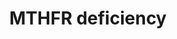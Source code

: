 ---
annotations:
- id: DOID:655
  parent: genetic disease
  type: Disease Ontology
  value: inherited metabolic disorder
- id: PW:0000140
  parent: regulatory pathway
  type: Pathway Ontology
  value: folate metabolic pathway
- id: PW:0001693
  parent: regulatory pathway
  type: Pathway Ontology
  value: S-adenosylmethionine homeostasis pathway
- id: CL:0000128
  parent: animal cell
  type: Cell Type Ontology
  value: oligodendrocyte
- id: PW:0002343
  parent: disease pathway
  type: Pathway Ontology
  value: methylenetetrahydrofolate reductase deficiency pathway
- id: PW:0001840
  parent: disease pathway
  type: Pathway Ontology
  value: hyperhomocysteinemia pathway
- id: PW:0000013
  parent: disease pathway
  type: Pathway Ontology
  value: disease pathway
authors:
- Jessev1993
- DeSl
- Egonw
- Khanspers
- IreneHemel
- Josienlandman
- MaintBot
- Fehrhart
- Eweitz
citedin: ''
communities:
- Diseases
- IEM
- ONTOX
- RareDiseases
description: 'There are currently three hypothesis for demyelination in the Central
  Nervous System (CNS) of methylenetetrahydrofolate reductase (MTHFR) deficient patients.
  These three possible mechanisms are: inadequate methionine synthesis, a deficiency
  of S-adenosylmethionine or accumulation of toxic intermediates from the elevated
  levels of homocysteine. This pathway includes all three of these possible mechanisms.
  This pathway was inspired by Chapter 10 of the book of Blau(ISBN 3642403360 (978-3642403361))
  and the paper by [Prasad et al. 2011](https://www.ncbi.nlm.nih.gov/pubmed/21778025).  For
  an overview of disorders related to folate metabolism and transport, please see
  [WP4259](https://www.wikipathways.org/index.php/Pathway:WP4259).'
last-edited: 2025-07-25
ndex: 565bc14b-8b6a-11eb-9e72-0ac135e8bacf
organisms:
- Homo sapiens
redirect_from:
- /index.php/Pathway:WP4288
- /instance/WP4288
- /instance/WP4288_r140086
revision: r140086
schema-jsonld:
- '@context': https://schema.org/
  '@id': https://wikipathways.github.io/pathways/WP4288.html
  '@type': Dataset
  creator:
    '@type': Organization
    name: WikiPathways
  description: 'There are currently three hypothesis for demyelination in the Central
    Nervous System (CNS) of methylenetetrahydrofolate reductase (MTHFR) deficient
    patients. These three possible mechanisms are: inadequate methionine synthesis,
    a deficiency of S-adenosylmethionine or accumulation of toxic intermediates from
    the elevated levels of homocysteine. This pathway includes all three of these
    possible mechanisms. This pathway was inspired by Chapter 10 of the book of Blau(ISBN
    3642403360 (978-3642403361)) and the paper by [Prasad et al. 2011](https://www.ncbi.nlm.nih.gov/pubmed/21778025).  For
    an overview of disorders related to folate metabolism and transport, please see
    [WP4259](https://www.wikipathways.org/index.php/Pathway:WP4259).'
  keywords:
  - 5,10-Methylene-THF
  - 5-Methyl-THF
  - ASMT
  - BADH
  - BHMT
  - Betaine
  - Betaine aldehyde
  - CASP3
  - CASP9
  - CCT-alpha
  - CDP-choline
  - CHDH
  - CHPT-1
  - COMT
  - Ca²⁺
  - Ceramide
  - Choline
  - Choline kinase alpha
  - Cytochrome c
  - DAG
  - DNMT1
  - DNMT3A
  - DNMT3B
  - Dimethylglycine
  - EC 2.1.1.72
  - EC 2.1.1.79
  - EHMT1
  - EHMT2
  - HNMT
  - Homocysteine
  - Homocysteine thiolactone
  - MTHFR
  - MetRS
  - Methionine
  - NMDA 1
  - NMDA 2A
  - NMDA 2D
  - PEMT
  - PRMT
  - Phosphatidylcholine
  - Phosphatidylethanolamine
  - Phosphocholine
  - Reactive oxygen species
  - SAH
  - SAM
  - SGMS 1
  - Sphingomyelin
  - '[Myelin basic protein]-N-methylarginine'
  - '[Myelin basic protein]-arginine'
  - betaine
  license: CC0
  name: MTHFR deficiency
seo: CreativeWork
title: MTHFR deficiency
wpid: WP4288
---